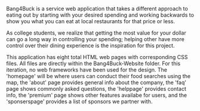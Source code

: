 Bang4Buck is a service web application that takes a different approach to eating out by starting with your desired spending and working backwards to show you what you can eat at local restaurants for that price or less.

As college students, we realize that getting the most value for your dollar can go a long way in controlling your spending; helping other have more control over their dining experience is the inspiration for this project.

This application has eight total HTML web pages with corresponding CSS files. All files are directly within the Bang4Buck-Website folder. For this iteration, no web frameworks have been used for the design. The 'homepage' will be where users can conduct their food searches using the map, the 'about' page provides general info about the company, the 'faq' page shows commonly asked questions, the 'helppage' provides contact info, the 'premium' page shows other features availabe for users, and the 'sponserspage' provides a list of sponsors we partner with.